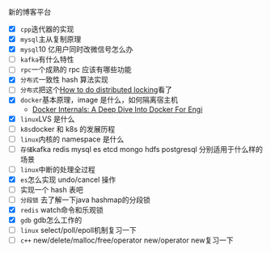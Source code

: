 新的博客平台

- [x] `cpp`迭代器的实现
- [x] `mysql`主从复制原理
- [x] `mysql`10 亿用户同时改微信号怎么办
- [ ] `kafka`有什么特性
- [ ] `rpc`一个成熟的 rpc 应该有哪些功能
- [x] `分布式`一致性 hash 算法实现
- [ ] `分布式`把这个[How to do distributed locking](http://martin.kleppmann.com/2016/02/08/how-to-do-distributed-locking.html)看了
- [x] `docker`基本原理，image 是什么，如何隔离宿主机
  - [Docker Internals: A Deep Dive Into Docker For Engi](http://docker-saigon.github.io/post/Docker-Internals/#how:cb6baf67dddd3a71c07abfd705dc7d4b)
- [x] `linux`LVS 是什么
- [ ] `k8s`docker 和 k8s 的发展历程
- [ ] `linux`内核的 namespace 是什么
- [ ] `存储`kafka redis mysql es etcd mongo hdfs postgresql 分别适用于什么样的场景
- [ ] `linux`中断的处理全过程
- [x] `es`怎么实现 undo/cancel 操作
- [ ] 实现一个 hash 表吧
- [ ] `分段锁` 去了解一下java hashmap的分段锁
- [x] `redis` watch命令和乐观锁
- [x] `gdb` gdb怎么工作的
- [ ] `linux` select/poll/epoll机制复习一下
- [ ] `c++` new/delete/malloc/free/operator new/operator new复习一下
